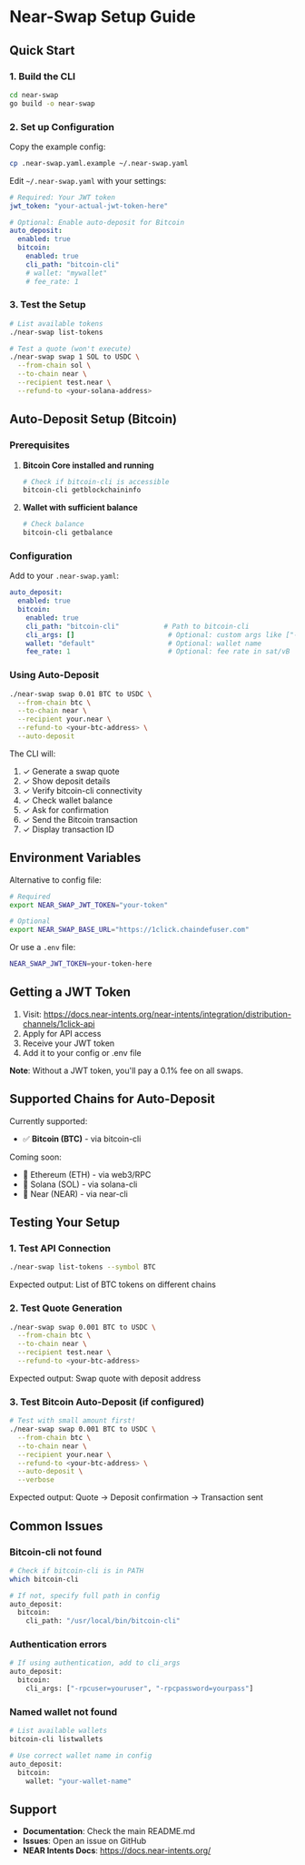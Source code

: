 # Near-Swap Setup Guide

## Quick Start

### 1. Build the CLI

```bash
cd near-swap
go build -o near-swap
```

### 2. Set up Configuration

Copy the example config:

```bash
cp .near-swap.yaml.example ~/.near-swap.yaml
```

Edit `~/.near-swap.yaml` with your settings:

```yaml
# Required: Your JWT token
jwt_token: "your-actual-jwt-token-here"

# Optional: Enable auto-deposit for Bitcoin
auto_deposit:
  enabled: true
  bitcoin:
    enabled: true
    cli_path: "bitcoin-cli"
    # wallet: "mywallet"
    # fee_rate: 1
```

### 3. Test the Setup

```bash
# List available tokens
./near-swap list-tokens

# Test a quote (won't execute)
./near-swap swap 1 SOL to USDC \
  --from-chain sol \
  --to-chain near \
  --recipient test.near \
  --refund-to <your-solana-address>
```

## Auto-Deposit Setup (Bitcoin)

### Prerequisites

1. **Bitcoin Core installed and running**
   ```bash
   # Check if bitcoin-cli is accessible
   bitcoin-cli getblockchaininfo
   ```

2. **Wallet with sufficient balance**
   ```bash
   # Check balance
   bitcoin-cli getbalance
   ```

### Configuration

Add to your `.near-swap.yaml`:

```yaml
auto_deposit:
  enabled: true
  bitcoin:
    enabled: true
    cli_path: "bitcoin-cli"           # Path to bitcoin-cli
    cli_args: []                       # Optional: custom args like ["-testnet"]
    wallet: "default"                  # Optional: wallet name
    fee_rate: 1                        # Optional: fee rate in sat/vB
```

### Using Auto-Deposit

```bash
./near-swap swap 0.01 BTC to USDC \
  --from-chain btc \
  --to-chain near \
  --recipient your.near \
  --refund-to <your-btc-address> \
  --auto-deposit
```

The CLI will:
1. ✓ Generate a swap quote
2. ✓ Show deposit details
3. ✓ Verify bitcoin-cli connectivity
4. ✓ Check wallet balance
5. ✓ Ask for confirmation
6. ✓ Send the Bitcoin transaction
7. ✓ Display transaction ID

## Environment Variables

Alternative to config file:

```bash
# Required
export NEAR_SWAP_JWT_TOKEN="your-token"

# Optional
export NEAR_SWAP_BASE_URL="https://1click.chaindefuser.com"
```

Or use a `.env` file:

```bash
NEAR_SWAP_JWT_TOKEN=your-token-here
```

## Getting a JWT Token

1. Visit: https://docs.near-intents.org/near-intents/integration/distribution-channels/1click-api
2. Apply for API access
3. Receive your JWT token
4. Add it to your config or .env file

**Note**: Without a JWT token, you'll pay a 0.1% fee on all swaps.

## Supported Chains for Auto-Deposit

Currently supported:
- ✅ **Bitcoin (BTC)** - via bitcoin-cli

Coming soon:
- 🔄 Ethereum (ETH) - via web3/RPC
- 🔄 Solana (SOL) - via solana-cli
- 🔄 Near (NEAR) - via near-cli

## Testing Your Setup

### 1. Test API Connection

```bash
./near-swap list-tokens --symbol BTC
```

Expected output: List of BTC tokens on different chains

### 2. Test Quote Generation

```bash
./near-swap swap 0.001 BTC to USDC \
  --from-chain btc \
  --to-chain near \
  --recipient test.near \
  --refund-to <your-btc-address>
```

Expected output: Swap quote with deposit address

### 3. Test Bitcoin Auto-Deposit (if configured)

```bash
# Test with small amount first!
./near-swap swap 0.001 BTC to USDC \
  --from-chain btc \
  --to-chain near \
  --recipient your.near \
  --refund-to <your-btc-address> \
  --auto-deposit \
  --verbose
```

Expected output: Quote → Deposit confirmation → Transaction sent

## Common Issues

### Bitcoin-cli not found

```bash
# Check if bitcoin-cli is in PATH
which bitcoin-cli

# If not, specify full path in config
auto_deposit:
  bitcoin:
    cli_path: "/usr/local/bin/bitcoin-cli"
```

### Authentication errors

```bash
# If using authentication, add to cli_args
auto_deposit:
  bitcoin:
    cli_args: ["-rpcuser=youruser", "-rpcpassword=yourpass"]
```

### Named wallet not found

```bash
# List available wallets
bitcoin-cli listwallets

# Use correct wallet name in config
auto_deposit:
  bitcoin:
    wallet: "your-wallet-name"
```

## Support

- **Documentation**: Check the main README.md
- **Issues**: Open an issue on GitHub
- **NEAR Intents Docs**: https://docs.near-intents.org/
